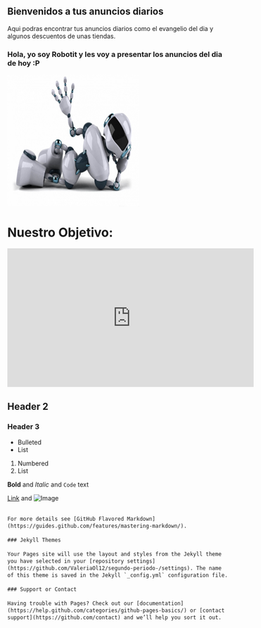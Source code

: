 ## Bienvenidos a tus anuncios diarios

Aqui podras encontrar tus anuncios diarios como el evangelio del dia y algunos descuentos de unas tiendas.
### Hola, yo soy Robotit y les voy a presentar los anuncios del dia de hoy :P
<IMG src="https://raw.githubusercontent.com/ValeriaOl12/1segundo-periodo-/gh-pages/roboott.jpg" width="300" height="300"/>

# Nuestro Objetivo:

<iframe width="560" height="315" src="https://www.youtube.com/embed/FLo8Fsl-kPQ" frameborder="0" allow="accelerometer; autoplay; encrypted-media; gyroscope; picture-in-picture" allowfullscreen></iframe>

## Header 2
### Header 3

- Bulleted
- List

1. Numbered
2. List

**Bold** and _Italic_ and `Code` text

[Link](url) and ![Image](src)
```

For more details see [GitHub Flavored Markdown](https://guides.github.com/features/mastering-markdown/).

### Jekyll Themes

Your Pages site will use the layout and styles from the Jekyll theme you have selected in your [repository settings](https://github.com/ValeriaOl12/segundo-periodo-/settings). The name of this theme is saved in the Jekyll `_config.yml` configuration file.

### Support or Contact

Having trouble with Pages? Check out our [documentation](https://help.github.com/categories/github-pages-basics/) or [contact support](https://github.com/contact) and we’ll help you sort it out.
